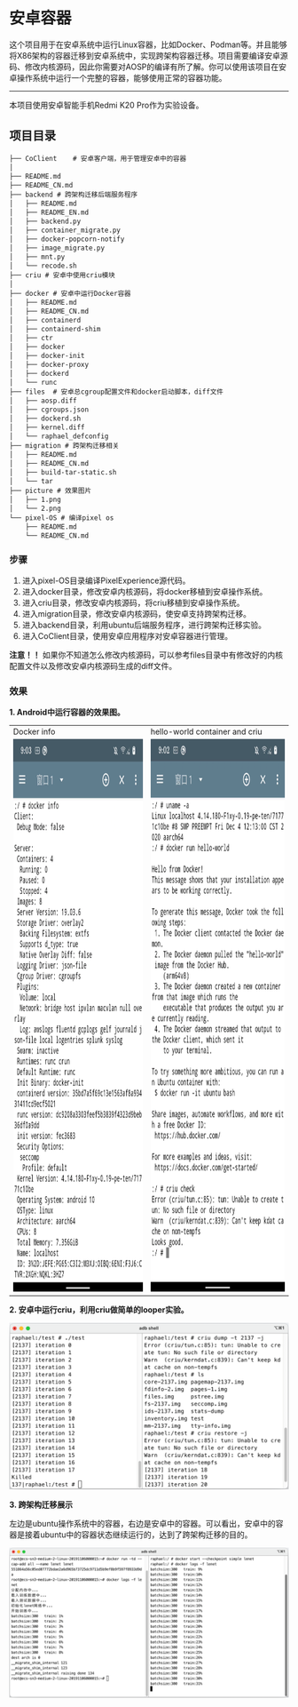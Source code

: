 # 安卓容器

这个项目用于在安卓系统中运行Linux容器，比如Docker、Podman等。并且能够将X86架构的容器迁移到安卓系统中，实现跨架构容器迁移。项目需要编译安卓源码、修改内核源码，因此你需要对AOSP的编译有所了解。你可以使用该项目在安卓操作系统中运行一个完整的容器，能够使用正常的容器功能。

------

本项目使用安卓智能手机Redmi K20 Pro作为实验设备。

## 项目目录

```
├── CoClient    # 安卓客户端，用于管理安卓中的容器
│   
├── README.md
├── README_CN.md
├── backend # 跨架构迁移后端服务程序
│   ├── README.md
│   ├── README_EN.md
│   ├── backend.py
│   ├── container_migrate.py
│   ├── docker-popcorn-notify
│   ├── image_migrate.py
│   ├── mnt.py
│   └── recode.sh
├── criu # 安卓中使用criu模块
│  
├── docker # 安卓中运行Docker容器
│   ├── README.md
│   ├── README_CN.md
│   ├── containerd
│   ├── containerd-shim
│   ├── ctr
│   ├── docker
│   ├── docker-init
│   ├── docker-proxy
│   ├── dockerd
│   └── runc
├── files  # 安卓总cgroup配置文件和docker启动脚本，diff文件
│   ├── aosp.diff
│   ├── cgroups.json
│   ├── dockerd.sh
│   ├── kernel.diff
│   └── raphael_defconfig
├── migration # 跨架构迁移相关
│   ├── README.md
│   ├── README_CN.md
│   ├── build-tar-static.sh
│   └── tar
├── picture # 效果图片
│   ├── 1.png
│   └── 2.png
└── pixel-OS # 编译pixel os 
    ├── README.md
    └── README_CN.md
```

### 步骤

1. 进入pixel-OS目录编译PixelExperience源代码。
2. 进入docker目录，修改安卓内核源码，将docker移植到安卓操作系统。
3. 进入criu目录，修改安卓内核源码，将criu移植到安卓操作系统。
4. 进入migration目录，修改安卓内核源码，使安卓支持跨架构迁移。
5. 进入backend目录，利用ubuntu后端服务程序，进行跨架构迁移实验。
6. 进入CoClient目录，使用安卓应用程序对安卓容器进行管理。



**注意！！** 如果你不知道怎么修改内核源码，可以参考files目录中有修改好的内核配置文件以及修改安卓内核源码生成的diff文件。

### 效果

**1. Android中运行容器的效果图。**

<table>
  <tr>
    <td>Docker info</td>
     <td>hello-world container and criu</td>
  </tr>
  <tr>
    <td><img src="picture/1.png" width="460" height="995" alt="图片1"/></td>
    <td><img src="picture/2.png" width="460" height="995" alt="图片2"/></td>
  </tr>
 </table>

**2. 安卓中运行criu，利用criu做简单的looper实验。**

<img src="picture/3.png" alt="图片3"/>

**3. 跨架构迁移展示**

左边是ubuntu操作系统中的容器，右边是安卓中的容器。可以看出，安卓中的容器是接着ubuntu中的容器状态继续运行的，达到了跨架构迁移的目的。

<img src="picture/4.png" alt="图片4"/>